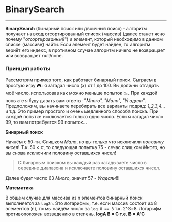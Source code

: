 # BinarySearch
---

**BinarySearch** (бинарный поиск или двоичный поиск) - алгоритм получает на вход отсортированный список (массив) (далее станет ясно почему "*отсортированный*") и элемент, который необходимо в данном списке (массиве) найти. Если элемент будет найден, то алгоритм вернёт его индекс, в противном случае алгоритм ничего не возвращает или возвращает null/none.

### Принцип работы ###
Рассмотрим пример того, как работает бинарный поиск. Сыграем в простую игру 🎮: я загадал число (*x*) от 1 до 100.
Вы должны отгадать моё число, использовав как можно меньше попыток 📉. При каждой попыкте я буду давать вам ответы: *"Много", "Мало", "Угадали"*. 
Предположим, вы начинаете перебирать все варианты подряд: *1,2,3,4...* и т.д. Это пример простого и очень медленного способа поиска. При каждой попытке исключается только одно число. Если я загадал число 99, то вам потребуется 99 попыток...

**Бинарный поиск**

Начнём с 50-ти. Слишком *Мало*, но вы только что исключили *половину чисел*! Т.к. 50 < *x*, то следующая попытка 75 - сечас слишком *Много*, но вы снова исключили половину оставшихся чисел!
> С бинарным поиском вы каждый раз загадываете число в середине диапазона и исключаете половину оставшихся чисел.

Далее будет число 63 *Много*, значит 57 - *Угадали*!!!

**Математика**

В общем случае для массива из n элементов бинарный поиск выполняется за `log2n`. Это логарифмы, т.е. если массив состоит из 8 элементов (n), то мы найдём число за `log 8 == 3` т.к. 2^3=8. Логарифм противоположен возведению в степень. **logA B = C т.е. B = A^C**
